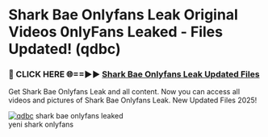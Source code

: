 # Shark Bae Onlyfans Leak Original Videos 0nlyFans Leaked - Files Updated! (qdbc)

<h3>🔴 CLICK HERE 🌐==►► <a href="https://best4dudes.click/HH4t6V" rel="nofollow">Shark Bae Onlyfans Leak Updated Files</a></h3>

Get Shark Bae Onlyfans Leak and all content. Now you can access all videos and pictures of Shark Bae Onlyfans Leak. New Updated Files 2025!

[![qdbc](https://github.com/user-attachments/assets/8c521d6e-e6e3-4a75-9320-d58ab9d79d5b)](https://best4dudes.click/HH4t6V)
shark bae onlyfans leaked<br>
yeni shark onlyfans